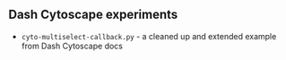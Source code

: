 ## Dash Cytoscape experiments

  * `cyto-multiselect-callback.py` - a cleaned up and extended example from Dash Cytoscape docs

